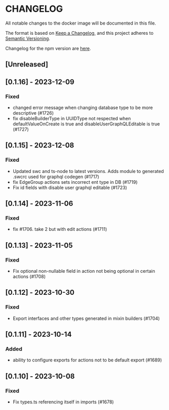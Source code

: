 # CHANGELOG

All notable changes to the docker image will be documented in this file.

The format is based on [Keep a Changelog](https://keepachangelog.com/en/1.0.0/),
and this project adheres to [Semantic Versioning](https://semver.org/spec/v2.0.0.html).

Changelog for the npm version are [here](/CHANGELOG.md).

## [Unreleased]

## [0.1.16] - 2023-12-09

### Fixed

- changed error message when changing database type to be more descriptive (#1726)
- fix disableBuilderType in UUIDType not respected when defaultValueOnCreate is true and disableUserGraphQLEditable is true (#1727)

## [0.1.15] - 2023-12-08

### Fixed

- Updated swc and ts-node to latest versions. Adds module to generated .swcrc used for graphql codegen (#1717)
- fix EdgeGroup actions sets incorrect ent type in DB (#1719)
- Fix id fields with disable user graphql editable (#1723)

## [0.1.14] - 2023-11-06

### Fixed

- fix #1706. take 2 but with edit actions (#1711)

## [0.1.13] - 2023-11-05

### Fixed

- Fix optional non-nullable field in action not being optional in certain actions (#1708)

## [0.1.12] - 2023-10-30

### Fixed

- Export interfaces and other types generated in mixin builders (#1704)

## [0.1.11] - 2023-10-14

### Added

- ability to configure exports for actions not to be default export (#1689)

## [0.1.10] - 2023-10-08

### Fixed

- Fix types.ts referencing itself in imports (#1678)
